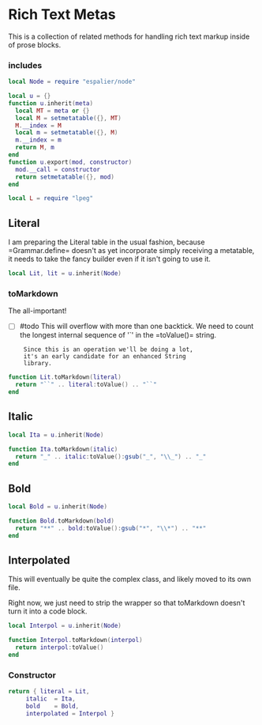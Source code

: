 # Rich Text Metas


  This is a collection of related methods for handling rich text markup
inside of prose blocks.


### includes

```lua
local Node = require "espalier/node"

local u = {}
function u.inherit(meta)
  local MT = meta or {}
  local M = setmetatable({}, MT)
  M.__index = M
  local m = setmetatable({}, M)
  m.__index = m
  return M, m
end
function u.export(mod, constructor)
  mod.__call = constructor
  return setmetatable({}, mod)
end

local L = require "lpeg"
```
## Literal
  I am preparing the Literal table in the usual fashion, because
=Grammar.define= doesn't as yet incorporate simply receiving a
metatable, it needs to take the fancy builder even if it isn't
going to use it.

```lua
local Lit, lit = u.inherit(Node)
```
### toMarkdown
The all-important!

- [ ] #todo  This will overflow with more than one backtick.
       We need to count the longest internal sequence of
       '`' in the =toValue()= string.

       Since this is an operation we'll be doing a lot,
       it's an early candidate for an enhanced String
       library.

```lua
function Lit.toMarkdown(literal)
  return "``" .. literal:toValue() .. "``"
end
```
## Italic
```lua
local Ita = u.inherit(Node)

function Ita.toMarkdown(italic)
  return "_" .. italic:toValue():gsub("_", "\\_") .. "_"
end
```
## Bold
```lua
local Bold = u.inherit(Node)

function Bold.toMarkdown(bold)
  return "**" .. bold:toValue():gsub("*", "\\*") .. "**"
end
```
## Interpolated
  This will eventually be quite the complex class, and likely moved to
its own file.

Right now, we just need to strip the wrapper so that toMarkdown doesn't
turn it into a code block.

```lua
local Interpol = u.inherit(Node)

function Interpol.toMarkdown(interpol)
  return interpol:toValue()
end

```
### Constructor

```lua
return { literal = Lit,
     italic  = Ita,
     bold    = Bold,
     interpolated = Interpol }
```
